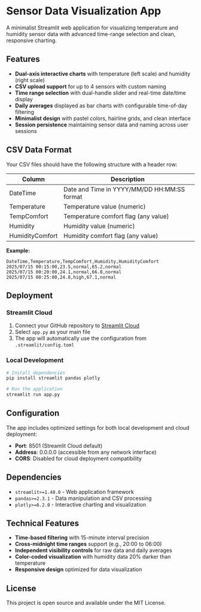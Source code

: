# Sensor Data Visualization App

A minimalist Streamlit web application for visualizing temperature and humidity sensor data with advanced time-range selection and clean, responsive charting.

## Features

- **Dual-axis interactive charts** with temperature (left scale) and humidity (right scale)
- **CSV upload support** for up to 4 sensors with custom naming
- **Time range selection** with dual-handle slider and real-time date/time display
- **Daily averages** displayed as bar charts with configurable time-of-day filtering
- **Minimalist design** with pastel colors, hairline grids, and clean interface
- **Session persistence** maintaining sensor data and naming across user sessions

## CSV Data Format

Your CSV files should have the following structure with a header row:

| Column | Description |
|--------|-------------|
| DateTime | Date and Time in YYYY/MM/DD HH:MM:SS format |
| Temperature | Temperature value (numeric) |
| TempComfort | Temperature comfort flag (any value) |
| Humidity | Humidity value (numeric) |
| HumidityComfort | Humidity comfort flag (any value) |

**Example:**
```csv
DateTime,Temperature,TempComfort,Humidity,HumidityComfort
2025/07/15 00:15:00,23.5,normal,65.2,normal
2025/07/15 00:20:00,24.1,normal,66.8,normal
2025/07/15 00:25:00,24.8,high,67.1,normal
```

## Deployment

### Streamlit Cloud

1. Connect your GitHub repository to [Streamlit Cloud](https://streamlit.io/cloud)
2. Select `app.py` as your main file
3. The app will automatically use the configuration from `.streamlit/config.toml`

### Local Development

```bash
# Install dependencies
pip install streamlit pandas plotly

# Run the application
streamlit run app.py
```

## Configuration

The app includes optimized settings for both local development and cloud deployment:

- **Port**: 8501 (Streamlit Cloud default)
- **Address**: 0.0.0.0 (accessible from any network interface)
- **CORS**: Disabled for cloud deployment compatibility

## Dependencies

- `streamlit>=1.48.0` - Web application framework
- `pandas>=2.3.1` - Data manipulation and CSV processing
- `plotly>=6.2.0` - Interactive charting and visualization

## Technical Features

- **Time-based filtering** with 15-minute interval precision
- **Cross-midnight time ranges** support (e.g., 20:00 to 06:00)
- **Independent visibility controls** for raw data and daily averages
- **Color-coded visualization** with humidity data 20% darker than temperature
- **Responsive design** optimized for data visualization

## License

This project is open source and available under the MIT License.